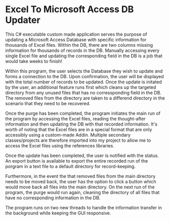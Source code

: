 # Excel To Microsoft Access DB Updater

This C# executable custom made application serves the purpose of updating a Microsoft Access Database with specific information for thousands of Excel files.
Within the DB, there are two columns missing information for thousands of records in the DB. Manually accessing every single Excel file and updating the corresponding field in the DB is a job that would take weeks to finish!

Within this program, the user selects the Database they wish to update and forms a connection to the DB. Upon confirmation, the user will be displayed with the total number of records to be updated. Once the update is initated by the user, an additional feature runs first which cleans up the targeted directory from any unused files that has no corressponding field in the DB. The removed files from the directory are taken to a differend directory in the scenario that they need to be recovered.

Once the purge has been completed, the program initiates the main run of the program by accessing the Excel files, reading the thought-after information and then updating the DB with that recorded information. It's worth of noting that the Excel files are in a special format that are only accessibly using a custom-made Addin. Multiple secondary classes/projects are therefore imported into my project to allow me to access the Excel files using the references libraries.

Once the update has been completed, the user is notified with the status. An export button is available to export the entire recorded run of the porgram in a text file to a default directory for record-keeping.

Furthermore, in the event the that removed files from the main directory needs to be moved back, the user has the option to click a button which would move back all files into the main directory. On the next run of the program, the purge would run again, cleaning the directory of all files that have no corresponding information in the DB.

The program runs on two new threads to handle the information transfer in the background while keeping the GUI responsive.
